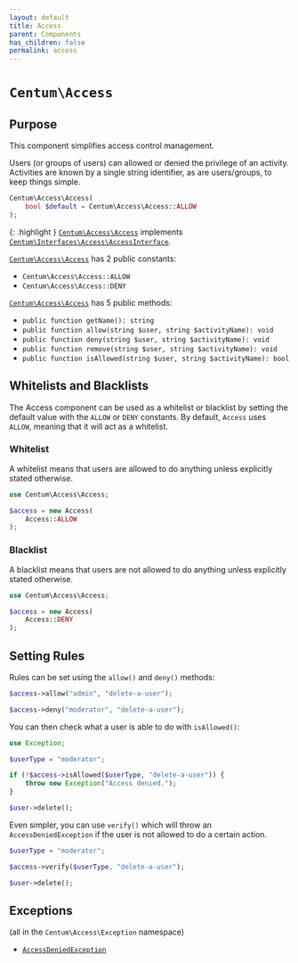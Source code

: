 ```yaml
---
layout: default
title: Access
parent: Components
has_children: false
permalink: access
---
```




# `Centum\Access`

## Purpose

This component simplifies access control management.

Users (or groups of users) can allowed or denied the privilege of an activity.
Activities are known by a single string identifier, as are users/groups, to keep things simple.

```php
Centum\Access\Access(
    bool $default = Centum\Access\Access::ALLOW
);
```

{: .highlight }
[`Centum\Access\Access`](https://github.com/SidRoberts/centum/blob/development/src/Access/Access.php) implements [`Centum\Interfaces\Access\AccessInterface`](https://github.com/SidRoberts/centum/blob/development/src/Interfaces/Access/AccessInterface.php).

[`Centum\Access\Access`](https://github.com/SidRoberts/centum/blob/development/src/Access/Access.php) has 2 public constants:

- `Centum\Access\Access::ALLOW`
- `Centum\Access\Access::DENY`

[`Centum\Access\Access`](https://github.com/SidRoberts/centum/blob/development/src/Access/Access.php) has 5 public methods:

- `public function getName(): string`
- `public function allow(string $user, string $activityName): void`
- `public function deny(string $user, string $activityName): void`
- `public function remove(string $user, string $activityName): void`
- `public function isAllowed(string $user, string $activityName): bool`



## Whitelists and Blacklists

The Access component can be used as a whitelist or blacklist by setting the default value with the `ALLOW` or `DENY` constants.
By default, `Access` uses `ALLOW`, meaning that it will act as a whitelist.

### Whitelist

A whitelist means that users are allowed to do anything unless explicitly stated otherwise.

```php
use Centum\Access\Access;

$access = new Access(
    Access::ALLOW
);
```

### Blacklist

A blacklist means that users are not allowed to do anything unless explicitly stated otherwise.

```php
use Centum\Access\Access;

$access = new Access(
    Access::DENY
);
```



## Setting Rules

Rules can be set using the `allow()` and `deny()` methods:

```php
$access->allow("admin", "delete-a-user");
```

```php
$access->deny("moderator", "delete-a-user");
```

You can then check what a user is able to do with `isAllowed()`:

```php
use Exception;

$userType = "moderator";

if (!$access->isAllowed($userType, "delete-a-user")) {
    throw new Exception("Access denied.");
}

$user->delete();
```

Even simpler, you can use `verify()` which will throw an `AccessDeniedException` if the user is not allowed to do a certain action.

```php
$userType = "moderator";

$access->verify($userType, "delete-a-user");

$user->delete();
```



## Exceptions

(all in the `Centum\Access\Exception` namespace)

- [`AccessDeniedException`](https://github.com/SidRoberts/centum/blob/development/src/Access/Exception/AccessDeniedException.php)
